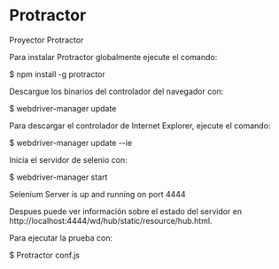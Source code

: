 # Protractor
Proyector Protractor

Para instalar Protractor globalmente ejecute el comando:

$ npm install -g protractor

Descargue los binarios del controlador del navegador con:

$ webdriver-manager update

Para descargar el controlador de Internet Explorer, ejecute el comando:

$ webdriver-manager update --ie

Inicia el servidor de selenio con:

$ webdriver-manager start

Selenium Server is up and running on port 4444

Despues puede ver información sobre el estado del servidor en http://localhost:4444/wd/hub/static/resource/hub.html.

Para ejecutar la prueba con:

$ Protractor conf.js

